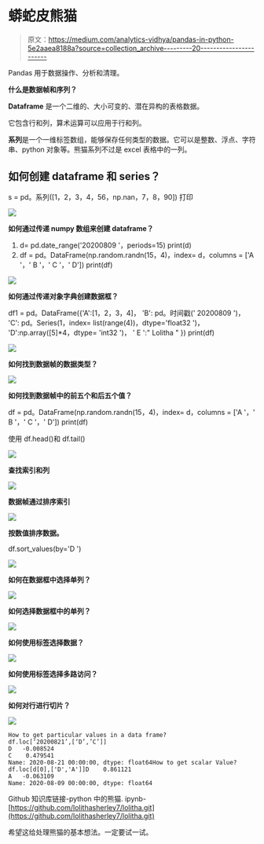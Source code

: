 # 蟒蛇皮熊猫

> 原文：<https://medium.com/analytics-vidhya/pandas-in-python-5e2aaea8188a?source=collection_archive---------20----------------------->

Pandas 用于数据操作、分析和清理。

**什么是数据帧和序列？**

**Dataframe** 是一个二维的、大小可变的、潜在异构的表格数据。

它包含行和列，算术运算可以应用于行和列。

**系列**是一个一维标签数组，能够保存任何类型的数据。它可以是整数、浮点、字符串、python 对象等。熊猫系列不过是 excel 表格中的一列。

## 如何创建 dataframe 和 series？

s = pd。系列([1，2，3，4，56，np.nan，7，8，90])
打印

![](img/af1f15ae837e3955aded9b5ca1f8e0fa.png)

**如何通过传递 numpy 数组来创建 dataframe？**

1.  d= pd.date_range('20200809 '，periods=15)
    print(d)
2.  df = pd。DataFrame(np.random.randn(15，4)，index= d，columns = ['A '，' B '，' C '，' D'])
    print(df)

![](img/7545f2791d5b6b35c073b9dd89a2780f.png)

**如何通过传递对象字典创建数据框？**

df1 = pd。DataFrame({'A':[1，2，3，4]，
'B': pd。时间戳(' 20200809 ')，
'C': pd。Series(1，index= list(range(4))，dtype='float32 ')，
'D':np.array([5]*4，dtype= 'int32 ')，
' E ':" Lolitha " })
print(df)

![](img/1c8b40eb8feb9aa39d074621c79dbece.png)

**如何找到数据帧的数据类型？**

![](img/2a8d4cead12bb0ea7d995a8c652509e9.png)

**如何找到数据帧中的前五个和后五个值？**

df = pd。DataFrame(np.random.randn(15，4)，index= d，columns = ['A '，' B '，' C '，' D'])
print(df)

使用 df.head()和 df.tail()

![](img/9d4385f07d89118dcf172b7e8bec1f46.png)

**查找索引和列**

![](img/dc06f8ac8301a0d814d60b3b0700adb3.png)

**数据帧通过排序索引**

![](img/253733a3647d0bf9e4541e4bfdf5f036.png)

**按数值排序数据。**

df.sort_values(by='D ')

![](img/307fafabac82e991dbdb045c6abd96a0.png)

**如何在数据框中选择单列？**

![](img/307fafabac82e991dbdb045c6abd96a0.png)

**如何选择数据框中的单列？**

![](img/797d76346036e91595c11ee23b0df02f.png)

**如何使用标签选择数据？**

![](img/e64d93bf5f3bf8f2878dc24b0595aa3c.png)

**如何使用标签选择多路访问？**

![](img/6045b150521708635eb8918bc74f04be.png)

**如何对行进行切片？**

![](img/15225d04f2d893fde182808d5d57068f.png)

```
How to get particular values in a data frame?
df.loc[‘20200821’,[‘D’,’C’]]
D   -0.008524
C    0.479541
Name: 2020-08-21 00:00:00, dtype: float64How to get scalar Value?
df.loc[d[0],['D','A']]D    0.861121
A   -0.063109
Name: 2020-08-09 00:00:00, dtype: float64
```

Github 知识库链接-python 中的熊猫. ipynb-[https://github.com/lolithasherley7/lolitha.git](https://github.com/lolithasherley7/lolitha.git)

希望这给处理熊猫的基本想法。一定要试一试。